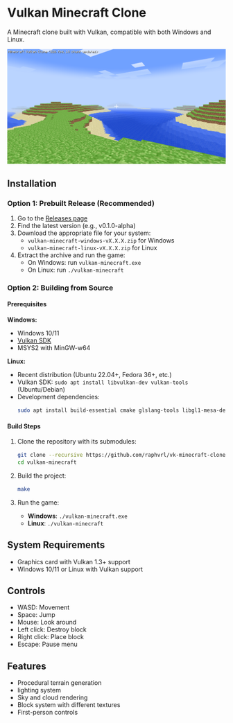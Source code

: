 # Vulkan Minecraft Clone

A Minecraft clone built with Vulkan, compatible with both Windows and Linux.

![Game Screenshot](img/gameplay.png)

## Installation

### Option 1: Prebuilt Release (Recommended)

1. Go to the [Releases page](https://github.com/raphvrl/vk-minecraft-clone/releases)
2. Find the latest version (e.g., v0.1.0-alpha)
3. Download the appropriate file for your system:
   - `vulkan-minecraft-windows-vX.X.X.zip` for Windows
   - `vulkan-minecraft-linux-vX.X.X.zip` for Linux
4. Extract the archive and run the game:
   - On Windows: run `vulkan-minecraft.exe`
   - On Linux: run `./vulkan-minecraft`

### Option 2: Building from Source

#### Prerequisites

**Windows:**
- Windows 10/11
- [Vulkan SDK](https://vulkan.lunarg.com/sdk/home)
- MSYS2 with MinGW-w64

**Linux:**
- Recent distribution (Ubuntu 22.04+, Fedora 36+, etc.)
- Vulkan SDK: `sudo apt install libvulkan-dev vulkan-tools` (Ubuntu/Debian)
- Development dependencies:
  ```bash
  sudo apt install build-essential cmake glslang-tools libgl1-mesa-dev xorg-dev libwayland-dev libxkbcommon-dev
  ```

#### Build Steps

1. Clone the repository with its submodules:
   ```bash
   git clone --recursive https://github.com/raphvrl/vk-minecraft-clone.git
   cd vulkan-minecraft
   ```

2. Build the project:
   ```bash
   make
   ```

4. Run the game:
   - **Windows**: `./vulkan-minecraft.exe`
   - **Linux**: `./vulkan-minecraft`

## System Requirements

- Graphics card with Vulkan 1.3+ support
- Windows 10/11 or Linux with Vulkan support

## Controls

- WASD: Movement
- Space: Jump
- Mouse: Look around
- Left click: Destroy block
- Right click: Place block
- Escape: Pause menu

## Features

- Procedural terrain generation
- lighting system
- Sky and cloud rendering
- Block system with different textures
- First-person controls

